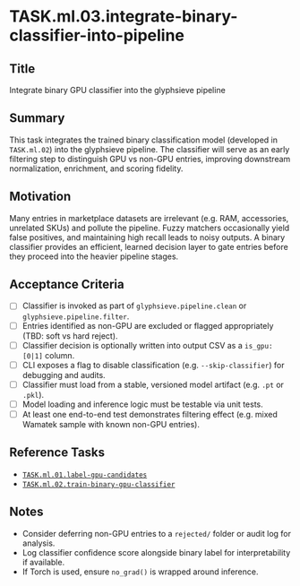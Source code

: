 

# TASK.ml.03.integrate-binary-classifier-into-pipeline

## Title
Integrate binary GPU classifier into the glyphsieve pipeline

## Summary
This task integrates the trained binary classification model (developed in `TASK.ml.02`) into the glyphsieve pipeline. The classifier will serve as an early filtering step to distinguish GPU vs non-GPU entries, improving downstream normalization, enrichment, and scoring fidelity.

## Motivation
Many entries in marketplace datasets are irrelevant (e.g. RAM, accessories, unrelated SKUs) and pollute the pipeline. Fuzzy matchers occasionally yield false positives, and maintaining high recall leads to noisy outputs. A binary classifier provides an efficient, learned decision layer to gate entries before they proceed into the heavier pipeline stages.

## Acceptance Criteria

- [ ] Classifier is invoked as part of `glyphsieve.pipeline.clean` or `glyphsieve.pipeline.filter`.
- [ ] Entries identified as non-GPU are excluded or flagged appropriately (TBD: soft vs hard reject).
- [ ] Classifier decision is optionally written into output CSV as a `is_gpu: [0|1]` column.
- [ ] CLI exposes a flag to disable classification (e.g. `--skip-classifier`) for debugging and audits.
- [ ] Classifier must load from a stable, versioned model artifact (e.g. `.pt` or `.pkl`).
- [ ] Model loading and inference logic must be testable via unit tests.
- [ ] At least one end-to-end test demonstrates filtering effect (e.g. mixed Wamatek sample with known non-GPU entries).

## Reference Tasks

- [`TASK.ml.01.label-gpu-candidates`](./TASK.ml.01.label-gpu-candidates.md)
- [`TASK.ml.02.train-binary-gpu-classifier`](./TASK.ml.02.train-binary-gpu-classifier.md)

## Notes

- Consider deferring non-GPU entries to a `rejected/` folder or audit log for analysis.
- Log classifier confidence score alongside binary label for interpretability if available.
- If Torch is used, ensure `no_grad()` is wrapped around inference.